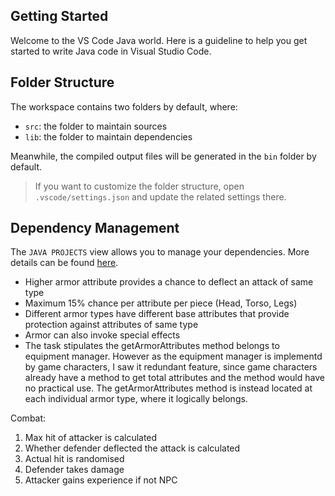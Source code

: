 ## Getting Started

Welcome to the VS Code Java world. Here is a guideline to help you get started to write Java code in Visual Studio Code.

## Folder Structure

The workspace contains two folders by default, where:

- `src`: the folder to maintain sources
- `lib`: the folder to maintain dependencies

Meanwhile, the compiled output files will be generated in the `bin` folder by default.

> If you want to customize the folder structure, open `.vscode/settings.json` and update the related settings there.

## Dependency Management

The `JAVA PROJECTS` view allows you to manage your dependencies. More details can be found [here](https://github.com/microsoft/vscode-java-dependency#manage-dependencies).

- Higher armor attribute provides a chance to deflect an attack of same type
- Maximum 15% chance per attribute per piece (Head, Torso, Legs)
- Different armor types have different base attributes that provide protection against attributes of same type
- Armor can also invoke special effects
- The task stipulates the getArmorAttributes method belongs to equipment manager. However as the equipment manager is implementd by game characters, I saw it redundant feature, since game characters already have a method to get total attributes and the method would have no practical use. The getArmorAttributes method is instead located at each individual armor type, where it logically belongs.

Combat:

1. Max hit of attacker is calculated
2. Whether defender deflected the attack is calculated
3. Actual hit is randomised
4. Defender takes damage
5. Attacker gains experience if not NPC

